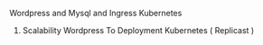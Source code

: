 Wordpress and Mysql and Ingress Kubernetes

1. Scalability Wordpress To Deployment Kubernetes ( Replicast )
